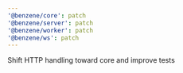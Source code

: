 ```yaml
---
'@benzene/core': patch
'@benzene/server': patch
'@benzene/worker': patch
'@benzene/ws': patch
---
```


Shift HTTP handling toward core and improve tests
